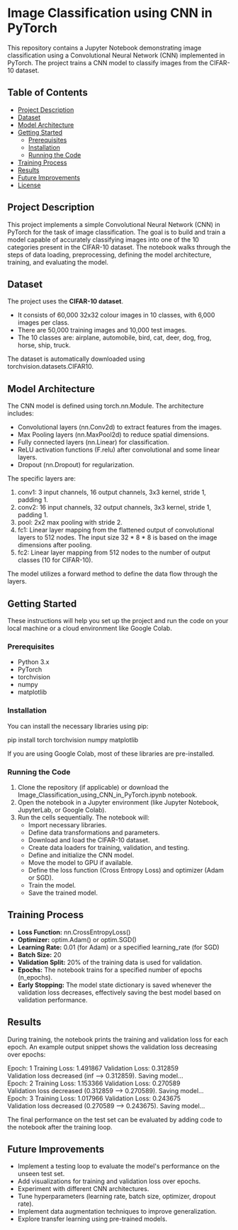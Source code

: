 # **Image Classification using CNN in PyTorch**

This repository contains a Jupyter Notebook demonstrating image classification using a Convolutional Neural Network (CNN) implemented in PyTorch. The project trains a CNN model to classify images from the CIFAR-10 dataset.

## **Table of Contents**

* [Project Description](#bookmark=id.qmdp0cwdf5p4)  
* [Dataset](#bookmark=id.fp9zr1lj0dc7)  
* [Model Architecture](#bookmark=id.jh1mjbb9l36g)  
* [Getting Started](#bookmark=id.qo7i8f63vrfr)  
  * [Prerequisites](#bookmark=id.kp3m0ij87sqa)  
  * [Installation](#bookmark=id.qw680p7c4pzh)  
  * [Running the Code](#bookmark=id.irls20njovf5)  
* [Training Process](#bookmark=id.zfvjldn8ypmz)  
* [Results](#bookmark=id.cibcisxnsyz4)  
* [Future Improvements](#bookmark=id.reszkntwskar)  
* [License](#bookmark=id.26jmjani9q0a)

## **Project Description**

This project implements a simple Convolutional Neural Network (CNN) in PyTorch for the task of image classification. The goal is to build and train a model capable of accurately classifying images into one of the 10 categories present in the CIFAR-10 dataset. The notebook walks through the steps of data loading, preprocessing, defining the model architecture, training, and evaluating the model.

## **Dataset**

The project uses the **CIFAR-10 dataset**.

* It consists of 60,000 32x32 colour images in 10 classes, with 6,000 images per class.  
* There are 50,000 training images and 10,000 test images.  
* The 10 classes are: airplane, automobile, bird, cat, deer, dog, frog, horse, ship, truck.

The dataset is automatically downloaded using torchvision.datasets.CIFAR10.

## **Model Architecture**

The CNN model is defined using torch.nn.Module. The architecture includes:

* Convolutional layers (nn.Conv2d) to extract features from the images.  
* Max Pooling layers (nn.MaxPool2d) to reduce spatial dimensions.  
* Fully connected layers (nn.Linear) for classification.  
* ReLU activation functions (F.relu) after convolutional and some linear layers.  
* Dropout (nn.Dropout) for regularization.

The specific layers are:

1. conv1: 3 input channels, 16 output channels, 3x3 kernel, stride 1, padding 1\.  
2. conv2: 16 input channels, 32 output channels, 3x3 kernel, stride 1, padding 1\.  
3. pool: 2x2 max pooling with stride 2\.  
4. fc1: Linear layer mapping from the flattened output of convolutional layers to 512 nodes. The input size 32 \* 8 \* 8 is based on the image dimensions after pooling.  
5. fc2: Linear layer mapping from 512 nodes to the number of output classes (10 for CIFAR-10).

The model utilizes a forward method to define the data flow through the layers.

## **Getting Started**

These instructions will help you set up the project and run the code on your local machine or a cloud environment like Google Colab.

### **Prerequisites**

* Python 3.x  
* PyTorch  
* torchvision  
* numpy  
* matplotlib

### **Installation**

You can install the necessary libraries using pip:

pip install torch torchvision numpy matplotlib

If you are using Google Colab, most of these libraries are pre-installed.

### **Running the Code**

1. Clone the repository (if applicable) or download the Image\_Classification\_using\_CNN\_in\_PyTorch.ipynb notebook.  
2. Open the notebook in a Jupyter environment (like Jupyter Notebook, JupyterLab, or Google Colab).  
3. Run the cells sequentially. The notebook will:  
   * Import necessary libraries.  
   * Define data transformations and parameters.  
   * Download and load the CIFAR-10 dataset.  
   * Create data loaders for training, validation, and testing.  
   * Define and initialize the CNN model.  
   * Move the model to GPU if available.  
   * Define the loss function (Cross Entropy Loss) and optimizer (Adam or SGD).  
   * Train the model.  
   * Save the trained model.

## **Training Process**

* **Loss Function:** nn.CrossEntropyLoss()  
* **Optimizer:** optim.Adam() or optim.SGD()  
* **Learning Rate:** 0.01 (for Adam) or a specified learning\_rate (for SGD)  
* **Batch Size:** 20  
* **Validation Split:** 20% of the training data is used for validation.  
* **Epochs:** The notebook trains for a specified number of epochs (n\_epochs).  
* **Early Stopping:** The model state dictionary is saved whenever the validation loss decreases, effectively saving the best model based on validation performance.

## **Results**

During training, the notebook prints the training and validation loss for each epoch. An example output snippet shows the validation loss decreasing over epochs:

Epoch: 1 	Training Loss: 1.491867 	Validation Loss: 0.312859  
Validation loss decreased (inf \--\> 0.312859). Saving model...  
Epoch: 2 	Training Loss: 1.153366 	Validation Loss: 0.270589  
Validation loss decreased (0.312859 \--\> 0.270589). Saving model...  
Epoch: 3 	Training Loss: 1.017966 	Validation Loss: 0.243675  
Validation loss decreased (0.270589 \--\> 0.243675). Saving model...

The final performance on the test set can be evaluated by adding code to the notebook after the training loop.

## **Future Improvements**

* Implement a testing loop to evaluate the model's performance on the unseen test set.  
* Add visualizations for training and validation loss over epochs.  
* Experiment with different CNN architectures.  
* Tune hyperparameters (learning rate, batch size, optimizer, dropout rate).  
* Implement data augmentation techniques to improve generalization.  
* Explore transfer learning using pre-trained models.

